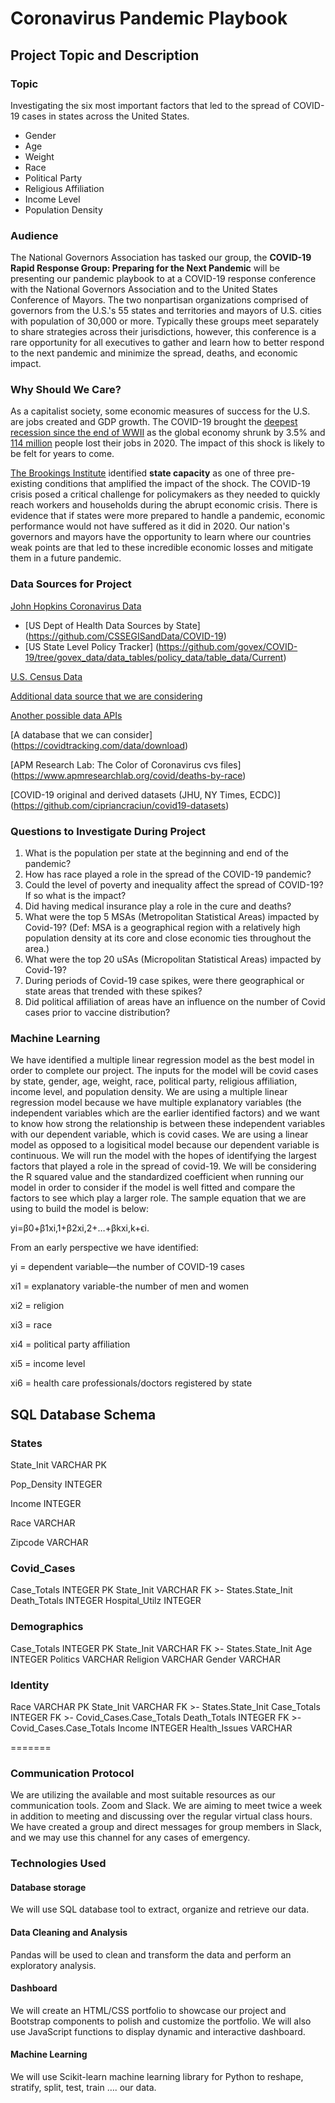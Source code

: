 # Coronavirus Pandemic Playbook

## Project Topic and Description

### Topic

Investigating the six most important factors that led to the spread of COVID-19 cases in states across the United States.
* Gender
* Age
* Weight
* Race
* Political Party
* Religious Affiliation
* Income Level
* Population Density

### Audience

The National Governors Association has tasked our group, the **COVID-19 Rapid Response Group: Preparing for the Next Pandemic** will be presenting our pandemic playbook to at a COVID-19 response conference with the National Governors Association and to the United States Conference of Mayors. The two nonpartisan organizations comprised of governors from the U.S.'s 55 states and territories and mayors of U.S. cities with population of 30,000 or more. Typically these groups meet separately to share strategies across their jurisdictions, however, this conference is a rare opportunity for all executives to gather and learn how to better respond to the next pandemic and minimize the spread, deaths, and economic impact. 

### Why Should We Care?

As a capitalist society, some economic measures of success for the U.S. are jobs created and GDP growth. The COVID-19 brought the [deepest recession since the end of WWII](https://www.brookings.edu/research/social-and-economic-impact-of-covid-19/) as the global economy shrunk by 3.5% and [114 million](https://www.weforum.org/agenda/2021/02/covid-employment-global-job-loss/) people lost their jobs in 2020. The impact of this shock is likely to be felt for years to come.

[The Brookings Institute](https://www.brookings.edu/research/social-and-economic-impact-of-covid-19/) identified **state capacity** as one of three pre-existing conditions that amplified the impact of the shock. The COVID-19 crisis posed a critical challenge for policymakers as they needed to quickly reach workers and households during the abrupt economic crisis. There is evidence that if states were more prepared to handle a pandemic, economic performance would not have suffered as it did in 2020. Our nation's governors and mayors have the opportunity to learn where our countries weak points are that led to these incredible economic losses and mitigate them in a future pandemic. 

### Data Sources for Project
[John Hopkins Coronavirus Data](https://coronavirus.jhu.edu/data/new-cases-50-states)
 - [US Dept of Health Data Sources by State] (https://github.com/CSSEGISandData/COVID-19)
 - [US State Level Policy Tracker] (https://github.com/govex/COVID-19/tree/govex_data/data_tables/policy_data/table_data/Current)

[U.S. Census Data](https://www.census.gov/data/developers/data-sets.html)

[Additional data source that we are considering](https://docs.google.com/document/d/10i01u6oQAUVCbk5VTL6G0rIsTF9JlO1I90XTCDXWTCA/edit)

[Another possible data APIs](https://blogs.mulesoft.com/dev-guides/track-covid-19/)

[A database that we can consider] (https://covidtracking.com/data/download)

[APM Research Lab: The Color of Coronavirus cvs files] (https://www.apmresearchlab.org/covid/deaths-by-race)

[COVID-19 original and derived datasets (JHU, NY Times, ECDC)] (https://github.com/cipriancraciun/covid19-datasets)

### Questions to Investigate During Project
1. What is the population per state at the beginning and end of the pandemic?
2. How has race played a role in the spread of the COVID-19 pandemic?
3. Could the level of poverty and inequality affect the spread of COVID-19? If so what is the impact?
4. Did having medical insurance play a role in the cure and deaths?
5. What were the top 5 MSAs (Metropolitan Statistical Areas) impacted by Covid-19? (Def: MSA is a geographical region with a relatively high population density at its core and close economic ties throughout the area.)
6. What were the top 20 uSAs (Micropolitan Statistical Areas) impacted by Covid-19?
7. During periods of Covid-19 case spikes, were there geographical or state areas that trended with these spikes?
8. Did political affiliation of areas have an influence on the number of Covid cases prior to vaccine distribution?
 
### Machine Learning
We have identified a multiple linear regression model as the best model in order to complete our project. The inputs for the model will be covid cases by state, gender, age, weight, race, political party, religious affiliation, income level, and population density. We are using a multiple linear regression model because we have multiple explanatory variables (the independent variables which are the earlier identified factors) and we want to know how strong the relationship is between these independent variables with our dependent variable, which is covid cases. We are using a linear model as opposed to a logisitical model because our dependent variable is continuous. We will run the model with the hopes of identifying the largest factors that played a role in the spread of covid-19. We will be considering the R squared value and the standardized coefficient when running our model in order to consider if the model is well fitted and compare the factors to see which play a larger role. The sample equation that we are using to build the model is below:

yi=β0+β1xi,1+β2xi,2+…+βkxi,k+ϵi.

From an early perspective we have identified:

yi = dependent variable—the number of COVID-19 cases

xi1 = explanatory variable-the number of men and women

xi2 = religion

xi3 = race

xi4 = political party affiliation

xi5 = income level

xi6 = health care professionals/doctors registered by state

## SQL Database Schema

### States

State_Init VARCHAR PK

Pop_Density INTEGER

Income INTEGER

Race VARCHAR

Zipcode VARCHAR

### Covid_Cases
Case_Totals INTEGER PK
State_Init VARCHAR FK >- States.State_Init
Death_Totals INTEGER 
Hospital_Utilz INTEGER

### Demographics
Case_Totals INTEGER PK
State_Init VARCHAR FK >- States.State_Init
Age INTEGER
Politics VARCHAR 
Religion VARCHAR
Gender VARCHAR

### Identity
Race VARCHAR PK
State_Init VARCHAR FK >- States.State_Init
Case_Totals INTEGER FK >- Covid_Cases.Case_Totals
Death_Totals INTEGER FK >- Covid_Cases.Case_Totals
Income INTEGER
Health_Issues VARCHAR 

=======
### Communication Protocol 

We are utilizing the available and most suitable resources as our communication tools. Zoom and Slack. We are aiming to meet twice a week in addition to meeting and discussing over the regular virtual class hours. 
We have created a group and direct messages for group members in Slack, and we may use this channel for any cases of emergency. 

### Technologies Used

#### Database storage

We will use SQL database tool to extract, organize and retrieve our data.

#### Data Cleaning and Analysis
Pandas will be used to clean and transform the data and perform an exploratory analysis. 

#### Dashboard

We will create an HTML/CSS portfolio to showcase our project and Bootstrap components to polish and customize the portfolio. We will also use JavaScript functions to display dynamic and interactive dashboard. 

#### Machine Learning 

We will use Scikit-learn machine learning library for Python to reshape, stratify, split, test, train …. our data. 
